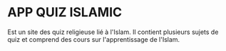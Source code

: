 # APP QUIZ ISLAMIC

Est un site des quiz religieuse lié à l'Islam. Il contient plusieurs sujets de quiz et comprend des cours sur l'apprentissage de l'Islam.